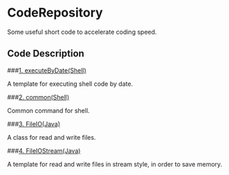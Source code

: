 # CodeRepository
Some useful short code to accelerate coding speed.

## Code Description

###[1. executeByDate(Shell)](https://github.com/ghh3809/CodeRepository/Shell/executeByDate/executeByDate.sh)

A template for executing shell code by date.

###[2. common(Shell)](https://github.com/ghh3809/CodeRepository/Shell/common/common_command.sh)

Common command for shell.

###[3. FileIO(Java)](https://github.com/ghh3809/CodeRepository/Java/FileIO/FileIO.java)

A class for read and write files.

###[4. FileIOStream(Java)](https://github.com/ghh3809/CodeRepository/Java/FileIOStream/FileIOStream.java)

A template for read and write files in stream style, in order to save memory.

